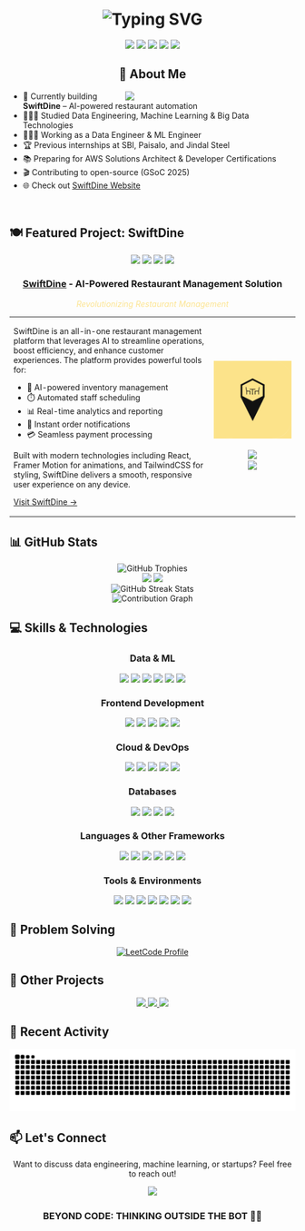 <h1 align="center">
  <img src="https://readme-typing-svg.herokuapp.com?font=Fira+Code&weight=600&size=40&pause=1000&color=FCE490&center=true&vCenter=true&random=false&width=800&height=100&lines=Hello+World!+I'm+Shubham;Data+Engineer+%26+Entrepreneur;Building+AI-powered+solutions" alt="Typing SVG" />
</h1>

<div align="center">
  <img src="https://komarev.com/ghpvc/?username=TapItNinja&style=for-the-badge&color=blue" />
  <a href="https://www.linkedin.com/in/shaswatshubham/"><img src="https://img.shields.io/badge/LinkedIn-0077B5?style=for-the-badge&logo=linkedin&logoColor=white"></a>
  <a href="mailto:shubham.shaswat2002@gmail.com"><img src="https://img.shields.io/badge/Gmail-D14836?style=for-the-badge&logo=gmail&logoColor=white"></a>
  <a href="https://medium.com/@shubham.shaswat2002"><img src="https://img.shields.io/badge/Medium-12100E?style=for-the-badge&logo=medium&logoColor=white"></a>
  <a href="https://discord.gg/kGuAnU6f"><img src="https://img.shields.io/badge/Discord-7289DA?style=for-the-badge&logo=discord&logoColor=white"></a>
</div>

<div align="center">
  <h2>🚀 About Me</h2>
  <img align="right" width="300" src="https://raw.githubusercontent.com/abhisheknaiidu/abhisheknaiidu/master/code.gif" />
</div>

- 🛜 Currently building **SwiftDine** – AI-powered restaurant automation
- 👨🏼‍🎓 Studied Data Engineering, Machine Learning & Big Data Technologies
- 👨🏼‍💻 Working as a Data Engineer & ML Engineer
- 🏆 Previous internships at SBI, Paisalo, and Jindal Steel
- 📚 Preparing for AWS Solutions Architect & Developer Certifications
- 🎬 Contributing to open-source (GSoC 2025)
- 🌐 Check out [SwiftDine Website](https://swiftdine.rest)

<br>

## 🍽️ Featured Project: SwiftDine

<div align="center">
  <img src="https://img.shields.io/badge/Status-Live-brightgreen?style=for-the-badge" />
  <img src="https://img.shields.io/badge/Tech-React-61DAFB?style=for-the-badge&logo=react&logoColor=white" />
  <img src="https://img.shields.io/badge/Animations-Framer_Motion-0055FF?style=for-the-badge&logo=framer&logoColor=white" />
  <img src="https://img.shields.io/badge/Styling-TailwindCSS-06B6D4?style=for-the-badge&logo=tailwindcss&logoColor=white" />
</div>

<div align="center">
  <h3><a href="https://swiftdine.rest">SwiftDine</a> - AI-Powered Restaurant Management Solution</h3>
  <p style="color: #FCE490; font-style: italic;">Revolutionizing Restaurant Management</p>
</div>

<table>
  <tr>
    <td width="70%">
      <p>SwiftDine is an all-in-one restaurant management platform that leverages AI to streamline operations, boost efficiency, and enhance customer experiences. The platform provides powerful tools for:</p>
      <ul>
        <li>🧠 AI-powered inventory management</li>
        <li>⏱️ Automated staff scheduling</li>
        <li>📊 Real-time analytics and reporting</li>
        <li>🔔 Instant order notifications</li>
        <li>💳 Seamless payment processing</li>
      </ul>
      <p>Built with modern technologies including React, Framer Motion for animations, and TailwindCSS for styling, SwiftDine delivers a smooth, responsive user experience on any device.</p>
      <p><a href="https://swiftdine.rest">Visit SwiftDine →</a></p>
    </td>
    <td width="30%">
      <div align="center">
        <img src="https://github.com/TapItNinja/tapitninja/blob/main/Untitled%20design%20(1).png" alt="SwiftDine Logo" width="150" />
        <br />
        <br />
        <img src="https://img.shields.io/badge/Web-swiftdine.rest-FCE490?style=flat-square" />
        <br />
        <img src="https://img.shields.io/badge/Theme-Dark-1C1C1C?style=flat-square" />
      </div>
    </td>
  </tr>
</table>


## 📊 GitHub Stats

<div align="center">
  <img src="https://github-profile-trophy.vercel.app/?username=TapItNinja&theme=algolia&row=1&column=6&margin-w=15&margin-h=15" alt="GitHub Trophies" />
</div>

<div align="center">
  <img height="180em" src="https://github-readme-stats.vercel.app/api?username=TapItNinja&show_icons=true&hide_border=true&count_private=true&include_all_commits=true&theme=tokyonight" />
  <img height="180em" src="https://github-readme-stats.vercel.app/api/top-langs/?username=TapItNinja&hide_border=true&layout=compact&theme=tokyonight" />
</div>

<div align="center">
  <img src="https://github-readme-streak-stats.herokuapp.com/?user=TapItNinja&theme=tokyonight&hide_border=true" alt="GitHub Streak Stats" />
</div>

<div align="center">
  <img src="https://github-readme-activity-graph.vercel.app/graph?username=TapItNinja&theme=react-dark&hide_border=true&area=true" alt="Contribution Graph" />
</div>

## 💻 Skills & Technologies

<div align="center">
  <h3>Data & ML</h3>
  <p>
    <img src="https://img.shields.io/badge/Python-3776AB?style=for-the-badge&logo=python&logoColor=white" />
    <img src="https://img.shields.io/badge/TensorFlow-FF6F00?style=for-the-badge&logo=tensorflow&logoColor=white" />
    <img src="https://img.shields.io/badge/PyTorch-EE4C2C?style=for-the-badge&logo=pytorch&logoColor=white" />
    <img src="https://img.shields.io/badge/scikit--learn-F7931E?style=for-the-badge&logo=scikit-learn&logoColor=white" />
    <img src="https://img.shields.io/badge/Pandas-150458?style=for-the-badge&logo=pandas&logoColor=white" />
    <img src="https://img.shields.io/badge/NumPy-013243?style=for-the-badge&logo=numpy&logoColor=white" />
  </p>
  
  <h3>Frontend Development</h3>
  <p>
    <img src="https://img.shields.io/badge/React-61DAFB?style=for-the-badge&logo=react&logoColor=black" />
    <img src="https://img.shields.io/badge/Framer_Motion-0055FF?style=for-the-badge&logo=framer&logoColor=white" />
    <img src="https://img.shields.io/badge/TailwindCSS-06B6D4?style=for-the-badge&logo=tailwindcss&logoColor=white" />
    <img src="https://img.shields.io/badge/JavaScript-F7DF1E?style=for-the-badge&logo=javascript&logoColor=black" />
    <img src="https://img.shields.io/badge/TypeScript-007ACC?style=for-the-badge&logo=typescript&logoColor=white" />
  </p>
  
  <h3>Cloud & DevOps</h3>
  <p>
    <img src="https://img.shields.io/badge/AWS-232F3E?style=for-the-badge&logo=amazon-aws&logoColor=white" />
    <img src="https://img.shields.io/badge/Azure-0089D6?style=for-the-badge&logo=microsoft-azure&logoColor=white" />
    <img src="https://img.shields.io/badge/GCP-4285F4?style=for-the-badge&logo=google-cloud&logoColor=white" />
    <img src="https://img.shields.io/badge/Docker-2496ED?style=for-the-badge&logo=docker&logoColor=white" />
    <img src="https://img.shields.io/badge/Kubernetes-326CE5?style=for-the-badge&logo=kubernetes&logoColor=white" />
  </p>
  
  <h3>Databases</h3>
  <p>
    <img src="https://img.shields.io/badge/MongoDB-4EA94B?style=for-the-badge&logo=mongodb&logoColor=white" />
    <img src="https://img.shields.io/badge/PostgreSQL-316192?style=for-the-badge&logo=postgresql&logoColor=white" />
    <img src="https://img.shields.io/badge/MySQL-00000F?style=for-the-badge&logo=mysql&logoColor=white" />
    <img src="https://img.shields.io/badge/Neo4j-008CC1?style=for-the-badge&logo=neo4j&logoColor=white" />
  </p>
  
  <h3>Languages & Other Frameworks</h3>
  <p>
    <img src="https://img.shields.io/badge/C++-00599C?style=for-the-badge&logo=c%2B%2B&logoColor=white" />
    <img src="https://img.shields.io/badge/Java-ED8B00?style=for-the-badge&logo=openjdk&logoColor=white" />
    <img src="https://img.shields.io/badge/Swift-FA7343?style=for-the-badge&logo=swift&logoColor=white" />
    <img src="https://img.shields.io/badge/Node.js-339933?style=for-the-badge&logo=nodedotjs&logoColor=white" />
    <img src="https://img.shields.io/badge/Flask-000000?style=for-the-badge&logo=flask&logoColor=white" />
    <img src="https://img.shields.io/badge/Three.js-black?style=for-the-badge&logo=three.js&logoColor=white" />
  </p>
  
  <h3>Tools & Environments</h3>
  <p>
    <img src="https://img.shields.io/badge/VSCode-007ACC?style=for-the-badge&logo=visual-studio-code&logoColor=white" />
    <img src="https://img.shields.io/badge/PyCharm-000000?style=for-the-badge&logo=pycharm&logoColor=white" />
    <img src="https://img.shields.io/badge/Xcode-147EFB?style=for-the-badge&logo=xcode&logoColor=white" />
    <img src="https://img.shields.io/badge/Anaconda-44A833?style=for-the-badge&logo=anaconda&logoColor=white" />
    <img src="https://img.shields.io/badge/GitHub-100000?style=for-the-badge&logo=github&logoColor=white" />
    <img src="https://img.shields.io/badge/Figma-F24E1E?style=for-the-badge&logo=figma&logoColor=white" />
    <img src="https://img.shields.io/badge/Adobe_XD-FF61F6?style=for-the-badge&logo=adobe-xd&logoColor=white" />
  </p>
</div>

## 🧩 Problem Solving

<div align="center">
  <a href="https://leetcode.com/u/bot-thinking/">
    <img src="https://img.shields.io/badge/LeetCode-Profile-orange?style=for-the-badge&logo=leetcode" alt="LeetCode Profile"/>
  </a>
</div>


## 🌟 Other Projects

<div align="center">
  <a href="https://github.com/TapItNinja/VitalAid">
    <img src="https://github-readme-stats.vercel.app/api/pin/?username=TapItNinja&repo=VitalAid&theme=tokyonight" />
  </a>
  <a href="https://github.com/TapItNinja/Dad-jokes">
    <img src="https://github-readme-stats.vercel.app/api/pin/?username=TapItNinja&repo=Dad-jokes&theme=tokyonight" />
  </a>
  <a href="https://github.com/TapItNinja/AttendEase">
    <img src="https://github-readme-stats.vercel.app/api/pin/?username=TapItNinja&repo=AttendEase&theme=tokyonight" />
  </a>
</div>

## 🔄 Recent Activity
<!--START_SECTION:activity-->
<!--END_SECTION:activity-->

<div align="center">
  <img src="https://raw.githubusercontent.com/TapItNinja/TapItNinja/output/snake.svg" alt="Snake animation" />
</div>

## 📫 Let's Connect

<div align="center">
  <p>Want to discuss data engineering, machine learning, or startups? Feel free to reach out!</p>
  <a href="https://www.linkedin.com/in/shaswatshubham/"><img src="https://img.shields.io/badge/Let's_connect_on_LinkedIn-0077B5?style=for-the-badge&logo=linkedin&logoColor=white"></a>
</div>

<div align="center">
  <h3>BEYOND CODE: THINKING OUTSIDE THE BOT 🚀🔥</h3>
</div>
